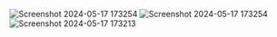 ![Screenshot 2024-05-17 173254](https://github.com/Anushaamar111/Assignment/assets/124653727/35ad6b50-1237-4760-85fb-f935d8f81a0b)
![Screenshot 2024-05-17 173254](https://github.com/Anushaamar111/Assignment/assets/124653727/2dbadeda-f01a-4f9f-bc84-878a63ca5676)
![Screenshot 2024-05-17 173213](https://github.com/Anushaamar111/Assignment/assets/124653727/f7620131-a915-43ee-8465-68a0ca4105ab)
